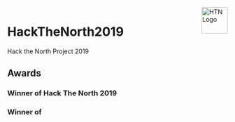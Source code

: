 <a href="https://aimeos.org/">
    <img src="http://velocity.uwaterloo.ca/wp-content/uploads/2016/08/assets_blue.png" alt="HTN Logo" title="HTN" align="right" height="60" />
</a>


# HackTheNorth2019
Hack the North Project 2019

## Awards
### Winner of Hack The North 2019 
### Winner of 


